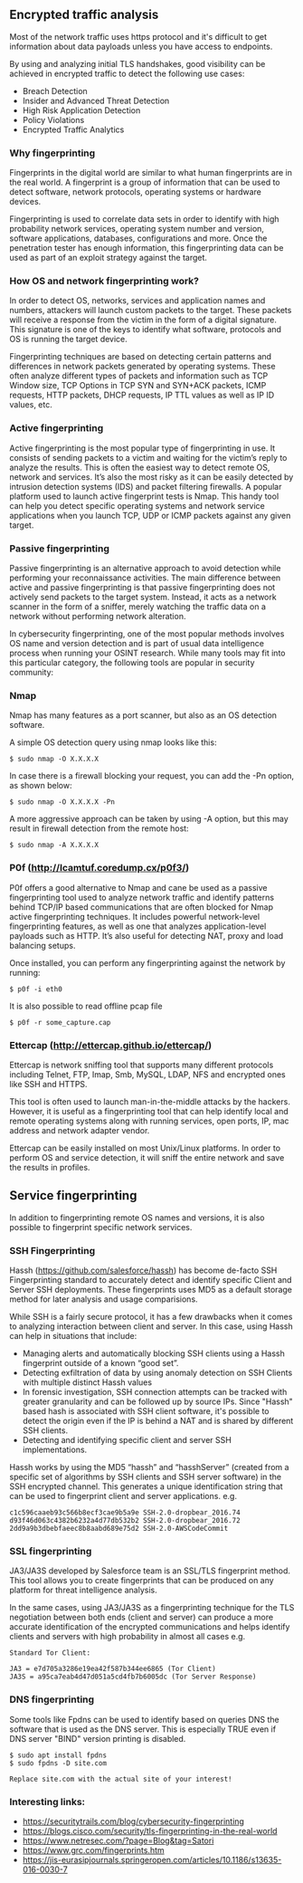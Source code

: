 ## Encrypted traffic analysis

Most of the network traffic uses https protocol and it's difficult to get information about data payloads unless you have access to endpoints.

By using and analyzing initial TLS handshakes, good visibility can be achieved in encrypted traffic to detect the following use cases:

* Breach Detection
* Insider and Advanced Threat Detection
* High Risk Application Detection
* Policy Violations
* Encrypted Traffic Analytics

### Why fingerprinting
Fingerprints in the digital world are similar to what human fingerprints are in the real world.
A fingerprint is a group of information that can be used to detect software, network protocols, operating systems or hardware devices.

Fingerprinting is used to correlate data sets in order to identify with high probability network services, operating system number and version, software applications, databases, configurations and more. Once the penetration tester has enough information, this fingerprinting data can be used as part of an exploit strategy against the target.

### How OS and network fingerprinting work?
In order to detect OS, networks, services and application names and numbers, attackers will launch custom packets to the target. These packets will receive a response from the victim in the form of a digital signature. This signature is one of the keys to identify what software, protocols and OS is running the target device.

Fingerprinting techniques are based on detecting certain patterns and differences in network packets generated by operating systems. These often analyze different types of packets and information such as TCP Window size, TCP Options in TCP SYN and SYN+ACK packets, ICMP requests, HTTP packets, DHCP requests, IP TTL values as well as IP ID values, etc.

### Active fingerprinting
Active fingerprinting is the most popular type of fingerprinting in use. It consists of sending packets to a victim and waiting for the victim’s reply to analyze the results. This is often the easiest way to detect remote OS, network and services. It’s also the most risky as it can be easily detected by intrusion detection systems (IDS) and packet filtering firewalls.
A popular platform used to launch active fingerprint tests is Nmap. This handy tool can help you detect specific operating systems and network service applications when you launch TCP, UDP or ICMP packets against any given target.

### Passive fingerprinting
Passive fingerprinting is an alternative approach to avoid detection while performing your reconnaissance activities.
The main difference between active and passive fingerprinting is that passive fingerprinting does not actively send packets to the target system. Instead, it acts as a network scanner in the form of a sniffer, merely watching the traffic data on a network without performing network alteration.

In cybersecurity fingerprinting, one of the most popular methods involves OS name and version detection and is part of usual data intelligence process when running your OSINT research. While many tools may fit into this particular category, the following tools are popular in security community:

### Nmap
Nmap has many features as a port scanner, but also as an OS detection software.

A simple OS detection query using nmap looks like this:
```
$ sudo nmap -O X.X.X.X
```
In case there is a firewall blocking your request, you can add the -Pn option, as shown below:
```
$ sudo nmap -O X.X.X.X -Pn
```
A more aggressive approach can be taken by using -A option, but this may result in firewall detection from the remote host:
```
$ sudo nmap -A X.X.X.X
```

### P0f (http://lcamtuf.coredump.cx/p0f3/)
P0f offers a good alternative to Nmap and cane be used as a passive fingerprinting tool used to analyze network traffic and identify patterns behind TCP/IP based communications that are often blocked for Nmap active fingerprinting techniques.
It includes powerful network-level fingerprinting features, as well as one that analyzes application-level payloads such as HTTP. It’s also useful for detecting NAT, proxy and load balancing setups.

Once installed, you can perform any fingerprinting against the network by running:
```
$ p0f -i eth0
```

It is also possible to read offline pcap file

```
$ p0f -r some_capture.cap
```

### Ettercap (http://ettercap.github.io/ettercap/)
Ettercap is network sniffing tool that supports many different protocols including Telnet, FTP, Imap, Smb, MySQL, LDAP, NFS and encrypted ones like SSH and HTTPS.

This tool is often used to launch man-in-the-middle attacks by the hackers. However, it is useful as a fingerprinting tool that can help identify local and remote operating systems along with running services, open ports, IP, mac address and network adapter vendor.

Ettercap can be easily installed on most Unix/Linux platforms. In order to perform OS and service detection, it will sniff the entire network and save the results in profiles.


## Service fingerprinting
In addition to fingerprinting remote OS names and versions, it is also possible to fingerprint specific network services.

### SSH Fingerprinting

Hassh (https://github.com/salesforce/hassh) has become de-facto SSH Fingerprinting standard to accurately detect and identify specific Client and Server SSH deployments. These fingerprints uses MD5 as a default storage method for later analysis and usage comparisions.

While SSH is a fairly secure protocol, it has a few drawbacks when it comes to analyzing interaction between client and server. In this case, using Hassh can help in situations that include:

* Managing alerts and automatically blocking SSH clients using a Hassh fingerprint outside of a known “good set”.
* Detecting exfiltration of data by using anomaly detection on SSH Clients with multiple distinct Hassh values
* In forensic investigation, SSH connection attempts can be tracked with greater granularity and can be followed up by source IPs. Since "Hassh" based hash is associated with SSH client software, it's possible to detect the origin even if the IP is behind a NAT and is shared by different SSH clients.
* Detecting and identifying specific client and server SSH implementations.

Hassh works by using the MD5 “hassh” and “hasshServer” (created from a specific set of algorithms by SSH clients and SSH server software) in the SSH encrypted channel. This generates a unique identification string that can be used to fingerprint client and server applications. e.g.

```
c1c596caaeb93c566b8ecf3cae9b5a9e SSH-2.0-dropbear_2016.74
d93f46d063c4382b6232a4d77db532b2 SSH-2.0-dropbear_2016.72
2dd9a9b3dbebfaeec8b8aabd689e75d2 SSH-2.0-AWSCodeCommit
```

### SSL fingerprinting
JA3/JA3S developed by Salesforce team  is an SSL/TLS fingerprint method. This tool allows you to create fingerprints that can be produced on any platform for threat intelligence analysis.

In the same cases, using JA3/JA3S as a fingerprinting technique for the TLS negotiation between both ends (client and server) can produce a more accurate identification of the encrypted communications and helps identify clients and servers with high probability in almost all cases e.g. 

```
Standard Tor Client:

JA3 = e7d705a3286e19ea42f587b344ee6865 (Tor Client)
JA3S = a95ca7eab4d47d051a5cd4fb7b6005dc (Tor Server Response)
```
### DNS fingerprinting
Some tools like Fpdns can be used to identify based on queries DNS the software that is used as the DNS server. This is especially TRUE even if DNS server "BIND" version printing is disabled.

```
$ sudo apt install fpdns
$ sudo fpdns -D site.com

Replace site.com with the actual site of your interest!
```

### Interesting links:
* https://securitytrails.com/blog/cybersecurity-fingerprinting
* https://blogs.cisco.com/security/tls-fingerprinting-in-the-real-world
* https://www.netresec.com/?page=Blog&tag=Satori
* https://www.grc.com/fingerprints.htm
* https://jis-eurasipjournals.springeropen.com/articles/10.1186/s13635-016-0030-7

